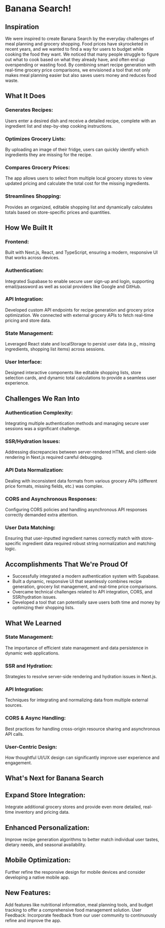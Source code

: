 # Banana Search!

## Inspiration
We were inspired to create Banana Search by the everyday challenges of meal planning and grocery shopping. Food prices have skyrocketed in recent years, and we wanted to find a way for users to budget while cooking the food they want. We noticed that many people struggle to figure out what to cook based on what they already have, and often end up overspending or wasting food. By combining smart recipe generation with real-time grocery price comparisons, we envisioned a tool that not only makes meal planning easier but also saves users money and reduces food waste.

## What It Does
### Generates Recipes:
Users enter a desired dish and receive a detailed recipe, complete with an ingredient list and step-by-step cooking instructions.
### Optimizes Grocery Lists:
By uploading an image of their fridge, users can quickly identify which ingredients they are missing for the recipe.
### Compares Grocery Prices:
The app allows users to select from multiple local grocery stores to view updated pricing and calculate the total cost for the missing ingredients.
### Streamlines Shopping:
Provides an organized, editable shopping list and dynamically calculates totals based on store-specific prices and quantities.
## How We Built It
### Frontend:
Built with Next.js, React, and TypeScript, ensuring a modern, responsive UI that works across devices.
### Authentication:
Integrated Supabase to enable secure user sign-up and login, supporting email/password as well as social providers like Google and GitHub.
### API Integration:
Developed custom API endpoints for recipe generation and grocery price optimization. We connected with external grocery APIs to fetch real-time pricing and store data.
### State Management:
Leveraged React state and localStorage to persist user data (e.g., missing ingredients, shopping list items) across sessions.
### User Interface:
Designed interactive components like editable shopping lists, store selection cards, and dynamic total calculations to provide a seamless user experience.
## Challenges We Ran Into
### Authentication Complexity:
Integrating multiple authentication methods and managing secure user sessions was a significant challenge.
### SSR/Hydration Issues:
Addressing discrepancies between server-rendered HTML and client-side rendering in Next.js required careful debugging.
### API Data Normalization:
Dealing with inconsistent data formats from various grocery APIs (different price formats, missing fields, etc.) was complex.
### CORS and Asynchronous Responses:
Configuring CORS policies and handling asynchronous API responses correctly demanded extra attention.
### User Data Matching:
Ensuring that user-inputted ingredient names correctly match with store-specific ingredient data required robust string normalization and matching logic.
## Accomplishments That We're Proud Of
- Successfully integrated a modern authentication system with Supabase.
- Built a dynamic, responsive UI that seamlessly combines recipe generation, grocery list management, and real-time price comparisons.
- Overcame technical challenges related to API integration, CORS, and SSR/hydration issues.
- Developed a tool that can potentially save users both time and money by optimizing their shopping lists.
## What We Learned
### State Management:
The importance of efficient state management and data persistence in dynamic web applications.
### SSR and Hydration:
Strategies to resolve server-side rendering and hydration issues in Next.js.
### API Integration:
Techniques for integrating and normalizing data from multiple external sources.
### CORS & Async Handling:
Best practices for handling cross-origin resource sharing and asynchronous API calls.
### User-Centric Design:
How thoughtful UI/UX design can significantly improve user experience and engagement.
## What's Next for Banana Search
## Expand Store Integration:
Integrate additional grocery stores and provide even more detailed, real-time inventory and pricing data.
## Enhanced Personalization:
Improve recipe generation algorithms to better match individual user tastes, dietary needs, and seasonal availability.
## Mobile Optimization:
Further refine the responsive design for mobile devices and consider developing a native mobile app.
## New Features:
Add features like nutritional information, meal planning tools, and budget tracking to offer a comprehensive food management solution.
User Feedback:
Incorporate feedback from our user community to continuously refine and improve the app.
